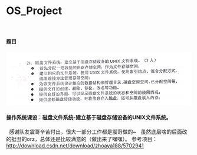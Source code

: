 # OS_Project
 
#### 题目
![233](233.png)

#### 操作系统课设：磁盘文件系统-建立基于磁盘存储设备的UNIX文件系统。

 
感谢队友震哥辛苦付出，很大一部分工作都是震哥做的~
 
虽然底层啥的后面改的挺丑的orz，总体还是比较满意的（做出来了嘿嘿）。
参考项目： http://download.csdn.net/download/zhoaya188/5702941 
